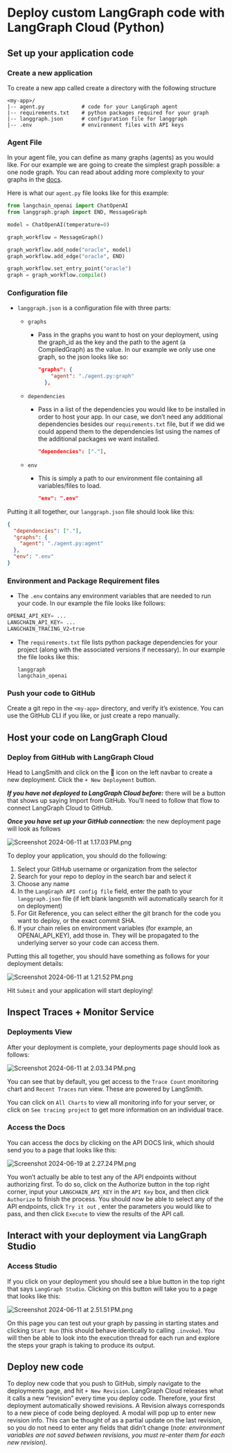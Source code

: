 # Deploy custom LangGraph code with LangGraph Cloud (Python)

## Set up your application code

### Create a new application

To create a new app called <my-app> create a directory with the following structure

```
<my-app>/
|-- agent.py            # code for your LangGraph agent
|-- requirements.txt    # python packages required for your graph
|-- langgraph.json      # configuration file for langgraph
|-- .env                # environment files with API keys
```

### Agent File

In your agent file, you can define as many graphs (agents) as you would like. For our example we are going to create the simplest graph possible: a one node graph. You can read about adding more complexity to your graphs in the [docs](https://langchain-ai.github.io/langgraph/tutorials/introduction/).

Here is what our `agent.py` file looks like for this example:

```python
from langchain_openai import ChatOpenAI
from langgraph.graph import END, MessageGraph

model = ChatOpenAI(temperature=0)

graph_workflow = MessageGraph()

graph_workflow.add_node("oracle", model)
graph_workflow.add_edge("oracle", END)

graph_workflow.set_entry_point("oracle")
graph = graph_workflow.compile()
```

### Configuration file

- `langgraph.json` is a configuration file with three parts:
    - `graphs`
        - Pass in the graphs you want to host on your deployment, using the graph_id as the key and the path to the agent (a CompiledGraph) as the value. In our example we only use one graph, so the json looks like so:
            
            ```json
            "graphs": {
                "agent": "./agent.py:graph"
              }, 
            ```
            
    - `dependencies`
        - Pass in a list of the dependencies you would like to be installed in order to host your app. In our case, we don’t need any additional dependencies besides our `requirements.txt` file, but if we did we could append them to the dependencies list using the names of the additional packages we want installed.
            
            ```json
            "dependencies": ["."],
            ```
            
    - `env`
        - This is simply a path to our environment file containing all variables/files to load.
            
            ```json
            "env": ".env"
            ```
            

Putting it all together, our `langgraph.json` file should look like this:

```json
{
  "dependencies": ["."],
  "graphs": {
    "agent": "./agent.py:agent"
  },
  "env": ".env"
}
```

### Environment and Package Requirement files

- The `.env` contains any environment variables that are needed to run your code. In our example the file looks like follows:

```python
OPENAI_API_KEY= ...
LANGCHAIN_API_KEY= ...
LANGCHAIN_TRACING_V2=true
```

- The `requirements.txt` file lists python package dependencies for your project (along with the associated versions if necessary). In our example the file looks like this:
    
    ```
    langgraph
    langchain_openai
    ```

### Push your code to GitHub

Create a git repo in the `<my-app>` directory, and verify it’s existence. You can use the GitHub CLI if you like, or just create a repo manually.

## Host your code on LangGraph Cloud

### Deploy from GitHub with LangGraph Cloud

Head to LangSmith and click on the 🚀 icon on the left navbar to create a new deployment. Click the `+ New Deployment` button. 

***If you have not deployed to LangGraph Cloud before:*** there will be a button that shows up saying Import from GitHub. You’ll need to follow that flow to connect LangGraph Cloud to GitHub.

***Once you have set up your GitHub connection:*** the new deployment page will look as follows

![Screenshot 2024-06-11 at 1.17.03 PM.png](./img/deployment_page.png)

To deploy your application, you should do the following:

1. Select your GitHub username or organization from the selector
2. Search for your repo to deploy in the search bar and select it
3. Choose any name
4. In the `LangGraph API config file` field, enter the path to your `langgraph.json` file (if left blank langsmith will automatically search for it on deployment)
5. For Git Reference, you can select either the git branch for the code you want to deploy, or the exact commit SHA. 
6. If your chain relies on environment variables (for example, an OPENAI_API_KEY), add those in. They will be propagated to the underlying server so your code can access them.

Putting this all together, you should have something as follows for your deployment details:

![Screenshot 2024-06-11 at 1.21.52 PM.png](./img/deploy_filled_out.png)

Hit `Submit` and your application will start deploying!

## Inspect Traces + Monitor Service

### Deployments View

After your deployment is complete, your deployments page should look as follows:

![Screenshot 2024-06-11 at 2.03.34 PM.png](./img/deployed_page.png)

You can see that by default, you get access to the `Trace Count` monitoring chart and `Recent Traces` run view. These are powered by LangSmith. 

You can click on `All Charts` to view all monitoring info for your server, or click on `See tracing project` to get more information on an individual trace.

### Access the Docs

You can access the docs by clicking on the API DOCS link, which should send you to a page that looks like this:

![Screenshot 2024-06-19 at 2.27.24 PM.png](./img/api_page.png)

You won’t actually be able to test any of the API endpoints without authorizing first. To do so, click on the Authorize button in the top right corner, input your `LANGCHAIN_API_KEY`  in the `API Key` box, and then click `Authorize`  to finish the process. You should now be able to select any of the API endpoints, click `Try it out` , enter the parameters you would like to pass, and then click `Execute` to view the results of the API call.

## Interact with your deployment via LangGraph Studio

### Access Studio

If you click on your deployment you should see a blue button in the top right that says `LangGraph Studio`. Clicking on this button will take you to a page that looks like this:

![Screenshot 2024-06-11 at 2.51.51 PM.png](./img/graph_visualization.png)

On this page you can test out your graph by passing in starting states and clicking `Start Run` (this should behave identically to calling `.invoke`). You will then be able to look into the execution thread for each run and explore the steps your graph is taking to produce its output.

## Deploy new code

To deploy new code that you push to GitHub, simply navigate to the deployments page, and hit `+ New Revision`. LangGraph Cloud releases what it calls a new “revision” every time you deploy code. Therefore, your first deployment automatically showed revisions. A Revision always corresponds to a new piece of code being deployed. A modal will pop up to enter new revision info. This can be thought of as a partial update on the last revision, so you do not need to enter any fields that didn’t change (*note: environment variables are not saved between revisions, you must re-enter them for each new revision)*.
